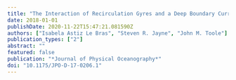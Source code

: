 ```yaml
---
title: "The Interaction of Recirculation Gyres and a Deep Boundary Current"
date: 2018-01-01
publishDate: 2020-11-22T15:47:21.081590Z
authors: ["Isabela Astiz Le Bras", "Steven R. Jayne", "John M. Toole"]
publication_types: ["2"]
abstract: ""
featured: false
publication: "*Journal of Physical Oceanography*"
doi: "10.1175/JPO-D-17-0206.1"
---
```


